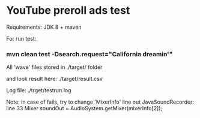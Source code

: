 # YouTube preroll ads test

Requirements: JDK 8 + maven

For run test:

 ### mvn clean test -Dsearch.request="California dreamin'"

 All 'wave' files stored in ./target/ folder

 and look result here: ./target/result.csv

 Log file: ./trget/testrun.log

Note: in case of fails, try to change  'MixerInfo' line out
JavaSoundRecorder: line 33
		Mixer soundOut = AudioSystem.getMixer(mixerInfo[2]);